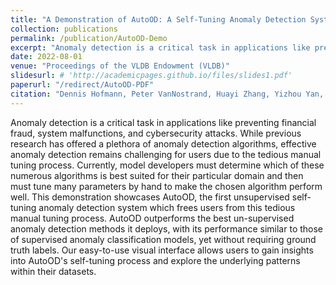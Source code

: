```yaml
---
title: "A Demonstration of AutoOD: A Self-Tuning Anomaly Detection System"
collection: publications
permalink: /publication/AutoOD-Demo
excerpt: "Anomaly detection is a critical task in applications like preventing financial fraud, system malfunctions, and cybersecurity attacks. While previous research has offered a plethora of anomaly detection algorithms, effective anomaly detection remains challenging for users due to the tedious manual tuning process. Currently, model developers must determine which of these numerous algorithms is best suited for their particular domain and then must tune many parameters by hand to make the chosen algorithm perform well. This demonstration showcases AutoOD, the first unsupervised self-tuning anomaly detection system which frees users from this tedious manual tuning process. AutoOD outperforms the best un-supervised anomaly detection methods it deploys, with its performance similar to those of supervised anomaly classification models, yet without requiring ground truth labels. Our easy-to-use visual interface allows users to gain insights into AutoOD's self-tuning process and explore the underlying patterns within their datasets."
date: 2022-08-01
venue: "Proceedings of the VLDB Endowment (VLDB)"
slidesurl: # 'http://academicpages.github.io/files/slides1.pdf'
paperurl: "/redirect/AutoOD-PDF"
citation: "Dennis Hofmann, Peter VanNostrand, Huayi Zhang, Yizhou Yan, Lei Cao, Samuel Madden, and Elke Rundensteiner. 2022. A demonstration of AutoOD: a self-tuning anomaly detection system. Proc. VLDB Endow. 15, 12 (August 2022), 3706–3709. https://doi.org/10.14778/3554821.3554880"
---
```


<link rel="stylesheet" type="text/css" media="all" href="/assets/css/publication_items.css" />

Anomaly detection is a critical task in applications like preventing financial fraud, system malfunctions, and cybersecurity attacks. While previous research has offered a plethora of anomaly detection algorithms, effective anomaly detection remains challenging for users due to the tedious manual tuning process. Currently, model developers must determine which of these numerous algorithms is best suited for their particular domain and then must tune many parameters by hand to make the chosen algorithm perform well. This demonstration showcases AutoOD, the first unsupervised self-tuning anomaly detection system which frees users from this tedious manual tuning process. AutoOD outperforms the best un-supervised anomaly detection methods it deploys, with its performance similar to those of supervised anomaly classification models, yet without requiring ground truth labels. Our easy-to-use visual interface allows users to gain insights into AutoOD's self-tuning process and explore the underlying patterns within their datasets.
